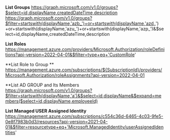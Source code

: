 **List Groups**
https://graph.microsoft.com/v1.0/groups?$select=id,displayName,createdDateTime,description
https://graph.microsoft.com/v1.0/groups?$filter=startswith(displayName,'azb_')+or+startswith(displayName,'azd_') +or+startswith(displayName,'azu_')+or+startswith(displayName,'azp_')&$select=id,displayName,createdDateTime,description


**List Roles**
https://management.azure.com/providers/Microsoft.Authorization/roleDefinitions?api-version=2022-04-01&$filter=type+eq+'CustomRole'


**List Role to Group **
https://management.azure.com/subscriptions/${SubscriptionId}/providers/Microsoft.Authorization/roleAssignments?api-version=2022-04-01


**List AD GROUP and Its Members
 https://graph.microsoft.com/v1.0/groups?$filter=startswith(displayName,'a')&$select=id,displayName&$expand=members($select=id,displayName,employeeId)
 
 **List Managed USER Assigned Identity**
 https://management.azure.com/subscriptions/c554c36d-6465-4c03-9fe5-0e8f7983b0d3/resources?api-version=2021-04-01&$filter=resourcetype+eq+'Microsoft.ManagedIdentity/userAssignedIdentities'
